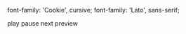 font-family: 'Cookie', cursive;
font-family: 'Lato', sans-serif;

<i class="bi bi-play-circle-fill"></i> play
<i class="bi bi-pause-circle-fill"></i> pause
<i class="bi bi-fast-forward-fill"></i> next
<i class="bi bi-rewind-fill"></i> preview